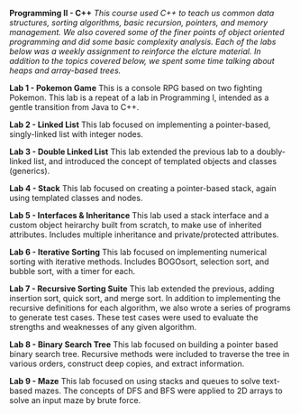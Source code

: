 **Programming II - C++**    *This course used C++ to teach us common data structures, sorting algorithms, basic recursion, pointers, and memory management.  We also covered some of the finer points of object oriented programming and did some basic complexity analysis.  Each of the labs below was a weekly assignment to reinforce the elcture material.  In addition to the topics covered below, we spent some time talking about heaps and array-based trees.*

**Lab 1 - Pokemon Game**    This is a console RPG based on two fighting Pokemon.  This lab is a repeat of a lab in Programming I, intended as a gentle transition from Java to C++.

**Lab 2 - Linked List**     This lab focused on implementing a pointer-based, singly-linked list with integer nodes.

**Lab 3 - Double Linked List**     This lab extended the previous lab to a doubly-linked list, and introduced the concept of templated objects and classes (generics).

**Lab 4 - Stack**     This lab focused on creating a pointer-based stack, again using templated classes and nodes.

**Lab 5 - Interfaces & Inheritance**     This lab used a stack interface and a custom object heirarchy built from scratch, to make use of inherited attributes.  Includes multiple inheritance and private/protected attributes.

**Lab 6 - Iterative Sorting**     This lab focused on implementing numerical sorting with iterative methods.  Includes BOGOsort, selection sort, and bubble sort, with a timer for each.

**Lab 7 - Recursive Sorting Suite**     This lab extended the previous, adding insertion sort, quick sort, and merge sort.  In addition to implementing the recursive definitions for each algorithm, we also wrote a series of programs to generate test cases.  These test cases were used to evaluate the strengths and weaknesses of any given algorithm.

**Lab 8 - Binary Search Tree**    This lab focused on building a pointer based binary search tree.  Recursive methods were included to traverse the tree in various orders, construct deep copies, and extract information.

**Lab 9 - Maze**     This lab focused on using stacks and queues to solve text-based mazes.  The concepts of DFS and BFS were applied to 2D arrays to solve an input maze by brute force.
